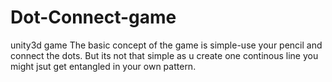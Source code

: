 # Dot-Connect-game
unity3d game
The basic concept of the game is simple-use your pencil and connect the dots. But its not that simple as u create one continous line you might jsut get entangled in your own pattern.
